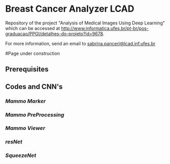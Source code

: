 # Breast Cancer Analyzer LCAD

Repository of the project "Analysis of Medical Images Using Deep Learning" which can be accessed at http://www.informatica.ufes.br/pt-br/pos-graduacao/PPGI/detalhes-do-projeto?id=9678.

For more information, send an email to sabrina.panceri@lcad.inf.ufes.br

#Page under construction

## Prerequisites

## Codes and CNN's

### _Mammo_ _Marker_

 
### _Mammo_ _PreProcessing_


### _Mammo_ _Viewer_


### _resNet_

### _SqueezeNet_







 
 
